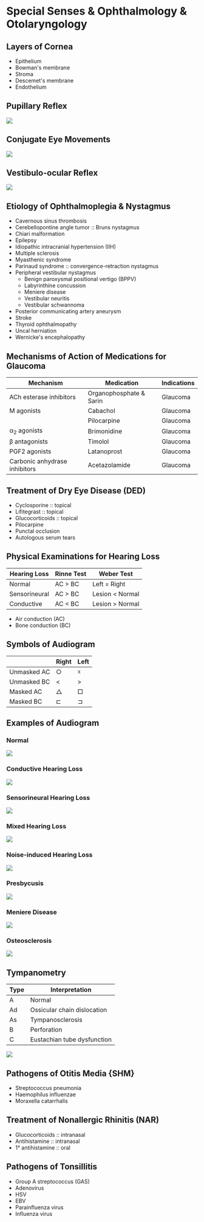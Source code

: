 # Special Senses & Ophthalmology & Otolaryngology

## Layers of Cornea

- Epithelium
- Bowman's membrane
- Stroma
- Descemet's membrane
- Endothelium

## Pupillary Reflex

![](../圖片/Pupillary%20Reflex.png)

## Conjugate Eye Movements

![](../圖片/Conjugate%20Eye%20Movements.jpg)

## Vestibulo-ocular Reflex

![](../圖片/Vestibulo-ocular%20Reflex.png)

## Etiology of Ophthalmoplegia & Nystagmus

- Cavernous sinus thrombosis
- Cerebellopontine angle tumor :: Bruns nystagmus
- Chiari malformation
- Epilepsy
- Idiopathic intracranial hypertension (IIH)
- Multiple sclerosis
- Myasthenic syndrome
- Parinaud syndrome :: convergence-retraction nystagmus
- Peripheral vestibular nystagmus
	- Benign paroxysmal positional vertigo (BPPV)
	- Labyrinthine concussion
	- Meniere disease
	- Vestibular neuritis
	- Vestibular schwannoma
- Posterior communicating artery aneurysm
- Stroke
- Thyroid ophthalmopathy
- Uncal herniation
- Wernicke's encephalopathy

## Mechanisms of Action of Medications for Glaucoma

|Mechanism|Medication|Indications|
|-|-|-|
|ACh esterase inhibitors|Organophosphate & Sarin|Glaucoma|
|M agonists|Cabachol|Glaucoma|
||Pilocarpine|Glaucoma|
|α<sub>2</sub> agonists|Brimonidine|Glaucoma|
|β antagonists|Timolol|Glaucoma|
|PGF2 agonists|Latanoprost|Glaucoma|
|Carbonic anhydrase inhibitors|Acetazolamide|Glaucoma|

## Treatment of Dry Eye Disease (DED)

- Cyclosporine :: topical
- Lifitegrast :: topical
- Glucocorticoids :: topical
- Pilocarpine
- Punctal occlusion
- Autologous serum tears

## Physical Examinations for Hearing Loss

|Hearing Loss|Rinne Test|Weber Test|
|-|-|-|
|Normal|AC > BC|Left = Right|
|Sensorineural|AC > BC|Lesion < Normal|
|Conductive|AC < BC|Lesion > Normal|

- Air conduction (AC)
- Bone conduction (BC)

## Symbols of Audiogram

||Right|Left|
|-|-|-|
|Unmasked AC|○|☓|
|Unmasked BC|<|>|
|Masked AC|△|□|
|Masked BC|⊏|⊐|

## Examples of Audiogram

### Normal

![](../圖片/Audiogram%20>%20Normal.png)

### Conductive Hearing Loss

![](../圖片/Audiogram%20>%20Conductive%20Hearing%20Loss.png)

### Sensorineural Hearing Loss

![](../圖片/Audiogram%20>%20Sensorineural%20Hearing%20Loss.png)

### Mixed Hearing Loss

![](../圖片/Audiogram%20>%20Mixed%20Hearing%20Loss.png)

### Noise-induced Hearing Loss

![](../圖片/Audiogram%20>%20Noise-induced%20Hearing%20Loss.png)

### Presbycusis

![](../圖片/Audiogram%20>%20Presbycusis.png)

### Meniere Disease

![](../圖片/Audiogram%20>%20Meniere%20Disease.png)

### Osteosclerosis

![](../圖片/Audiogram%20>%20Osteosclerosis.png)

## Tympanometry

|Type|Interpretation|
|-|-|
|A|Normal|
|Ad|Ossicular chain dislocation|
|As|Tympanosclerosis|
|B|Perforation|
|C|Eustachian tube dysfunction|

![](../圖片/Tympanometry.gif)

## Pathogens of Otitis Media {SHM}

- Streptococcus pneumonia
- Haemophilus influenzae
- Moraxella catarrhalis

## Treatment of Nonallergic Rhinitis (NAR)

- Glucocorticoids :: intranasal
- Antihistamine :: intranasal
- 1° antihistamine :: oral

## Pathogens of Tonsillitis

- Group A streptococcus (GAS)
- Adenovirus
- HSV
- EBV
- Parainfluenza virus
- Influenza virus
